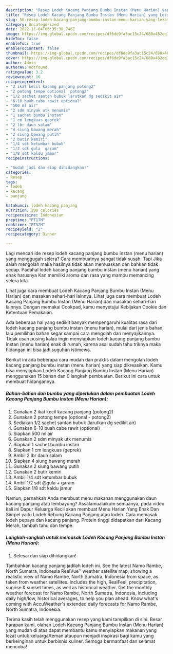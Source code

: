 ```yaml
---
description: "Resep Lodeh Kacang Panjang Bumbu Instan (Menu Harian) yang Lezat}"
title: "Resep Lodeh Kacang Panjang Bumbu Instan (Menu Harian) yang Lezat}"
slug: 56-resep-lodeh-kacang-panjang-bumbu-instan-menu-harian-yang-lezat
category: Uncategorized
date: 2022-11-04T06:35:38.746Z
image: https://img-global.cpcdn.com/recipes/df6de9fa3ac15c24/680x482cq70/lodeh-kacang-panjang-bumbu-instan-menu-harian-foto-resep-utama.jpg
hideToc: false
enableToc: true
enableTocContent: false
thumbnail: https://img-global.cpcdn.com/recipes/df6de9fa3ac15c24/680x482cq70/lodeh-kacang-panjang-bumbu-instan-menu-harian-foto-resep-utama.jpg
cover: https://img-global.cpcdn.com/recipes/df6de9fa3ac15c24/680x482cq70/lodeh-kacang-panjang-bumbu-instan-menu-harian-foto-resep-utama.jpg
author: Admin
authorAv: notfound
ratingvalue: 3.2
reviewcount: 16
recipeingredient:
- "2 ikat kecil kacang panjang potong2"
- "2 potong tempe optional  potong2"
- "1/2 sachet santan bubuk larutkan dg sedikit air"
- "6-10 buah cabe rawit optional"
- "500 ml air"
- "2 sdm minyak utk menumis"
- "1 sachet bumbu instan"
- "1 cm lengkuas geprek"
- "2 lbr daun salam"
- "4 siung bawang merah"
- "2 siung bawang putih"
- "2 butir kemiri"
- "1/4 sdt ketumbar bubuk"
- "1/2 sdt gula  garam"
- "1/8 sdt kaldu jamur"
recipeinstructions:

- "Sudah jadi dan siap dihidangkan!"
categories:
- Resep
tags:
- lodeh
- kacang
- panjang

katakunci: lodeh kacang panjang 
nutrition: 290 calories
recipecuisine: Indonesian
preptime: "PT17M"
cooktime: "PT32M"
recipeyield: "2"
recipecategory: Dinner

---
```



Lagi mencari ide resep lodeh kacang panjang bumbu instan (menu harian) yang menggugah selera? Cara membuatnya sangat tidak susah. Tapi Jika salah mengolah maka hasilnya tidak akan memuaskan dan bahkan tidak sedap. Padahal lodeh kacang panjang bumbu instan (menu harian) yang enak harusnya Kan memiliki aroma dan rasa yang mampu memancing selera kita.


Lihat juga cara membuat Lodeh Kacang Panjang Bumbu Instan (Menu Harian) dan masakan sehari-hari lainnya. Lihat juga cara membuat Lodeh Kacang Panjang Bumbu Instan (Menu Harian) dan masakan sehari-hari lainnya. Dengan memakai Cookpad, kamu menyetujui Kebijakan Cookie dan Ketentuan Pemakaian.

Ada beberapa hal yang sedikit banyak mempengaruhi kualitas rasa dari lodeh kacang panjang bumbu instan (menu harian), mulai dari jenis bahan, lalu pemilihan bahan segar sampai cara mengolah dan menyajikannya. Tidak usah pusing kalau ingin menyiapkan lodeh kacang panjang bumbu instan (menu harian) enak di rumah, karena asal sudah tahu triknya maka hidangan ini bisa jadi suguhan istimewa.


Berikut ini ada beberapa cara mudah dan praktis dalam mengolah lodeh kacang panjang bumbu instan (menu harian) yang siap dikreasikan. Kamu bisa menyiapkan Lodeh Kacang Panjang Bumbu Instan (Menu Harian) menggunakan 15 bahan dan 0 langkah pembuatan. Berikut ini cara untuk membuat hidangannya.

<!--inarticleads1-->

##### Bahan-bahan dan bumbu yang diperlukan dalam pembuatan Lodeh Kacang Panjang Bumbu Instan (Menu Harian):

1. Gunakan 2 ikat kecil kacang panjang (potong2)
1. Gunakan 2 potong tempe (optional - potong2)
1. Sediakan 1/2 sachet santan bubuk (larutkan dg sedikit air)
1. Gunakan 6-10 buah cabe rawit (optional)
1. Siapkan 500 ml air
1. Gunakan 2 sdm minyak utk menumis
1. Siapkan 1 sachet bumbu instan
1. Siapkan 1 cm lengkuas (geprek)
1. Ambil 2 lbr daun salam
1. Siapkan 4 siung bawang merah
1. Gunakan 2 siung bawang putih
1. Gunakan 2 butir kemiri
1. Ambil 1/4 sdt ketumbar bubuk
1. Ambil 1/2 sdt @gula + garam
1. Siapkan 1/8 sdt kaldu jamur


Namun, pernahkah Anda membuat menu makanan menggunakan daun kacang panjang atau lembayung? Assalamualaikum semuanya, pada video kali ini Dapur Keluarga Kecil akan membuat Menu Harian Yang Enak Dan Simpel yaitu Lodeh Rebung Kacang Panjang atau lodeh. Cara memasak lodeh pepaya dan kacang panjang. Protein tinggi didapatkan dari Kacang Merah, tambah tahu dan tempe. 

<!--inarticleads2-->

##### Langkah-langkah untuk memasak Lodeh Kacang Panjang Bumbu Instan (Menu Harian):


1. Selesai dan siap dihidangkan!

Tambahkan kacang panjang jadilah lodeh ini. See the latest Namo Rambe, North Sumatra, Indonesia RealVue™ weather satellite map, showing a realistic view of Namo Rambe, North Sumatra, Indonesia from space, as taken from weather satellites. Includes the high, RealFeel, precipitation, sunrise &amp; sunset times, as well as historical weather. Get the monthly weather forecast for Namo Rambe, North Sumatra, Indonesia, including daily high/low, historical averages, to help you plan ahead. Know what&#39;s coming with AccuWeather&#39;s extended daily forecasts for Namo Rambe, North Sumatra, Indonesia. 

Terima kasih telah menggunakan resep yang kami tampilkan di sini. Besar harapan kami, olahan Lodeh Kacang Panjang Bumbu Instan (Menu Harian) yang mudah di atas dapat membantu kamu menyiapkan makanan yang lezat untuk keluarga/teman ataupun menjadi inspirasi bagi kamu yang berkeinginan untuk berbisnis kuliner. Semoga bermanfaat dan selamat mencoba!
